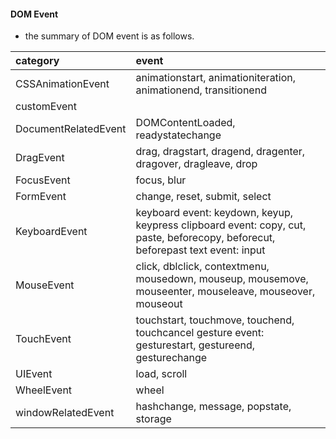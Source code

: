 #### DOM Event


- the summary of DOM event is as follows.

|category |event |
|:--- |:--- |
|CSSAnimationEvent | animationstart, animationiteration, animationend, transitionend|
|customEvent |  |
|DocumentRelatedEvent | DOMContentLoaded, readystatechange|
|DragEvent | drag, dragstart, dragend, dragenter, dragover, dragleave, drop|
|FocusEvent | focus, blur|
|FormEvent | change, reset, submit, select|
|KeyboardEvent | keyboard event: keydown, keyup, keypress  clipboard event: copy, cut, paste, beforecopy, beforecut, beforepast  text event: input|
|MouseEvent | click, dblclick, contextmenu, mousedown, mouseup, mousemove, mouseenter, mouseleave, mouseover, mouseout|
|TouchEvent | touchstart, touchmove, touchend, touchcancel   gesture event: gesturestart, gestureend, gesturechange| 
|UIEvent | load, scroll|
|WheelEvent | wheel|
|windowRelatedEvent | hashchange, message, popstate, storage|

